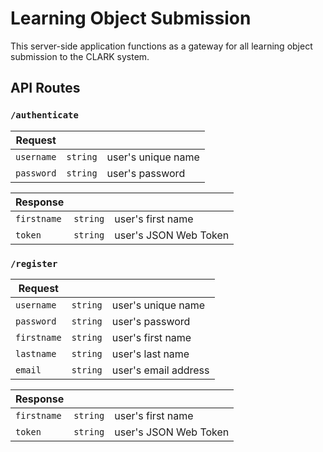 # Learning Object Submission

This server-side application functions as a gateway for all learning object submission to the CLARK system.

## API Routes

### `/authenticate`
Request | []() | []()
---|---|---
`username`|`string`|user's unique name
`password`|`string`|user's password

Response | []() | []()
---|---|---
`firstname`|`string`|user's first name
`token`|`string`|user's JSON Web Token

### `/register`
Request | []() | []()
---|---|---
`username`|`string`|user's unique name
`password`|`string`|user's password
`firstname`|`string`|user's first name
`lastname`|`string`|user's last name
`email`|`string`|user's email address

Response | []() | []()
---|---|---
`firstname`|`string`|user's first name
`token`|`string`|user's JSON Web Token
